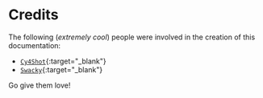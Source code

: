 # Credits

The following (*extremely cool*) people were involved in the creation of this documentation:

- [`Cy4Shot`](https://github.com/Cy4Shot "Cy4#2695"){:target="_blank"}
- [`Swacky`](https://github.com/Swackyy "Swacky#0001"){:target="_blank"}

Go give them love!